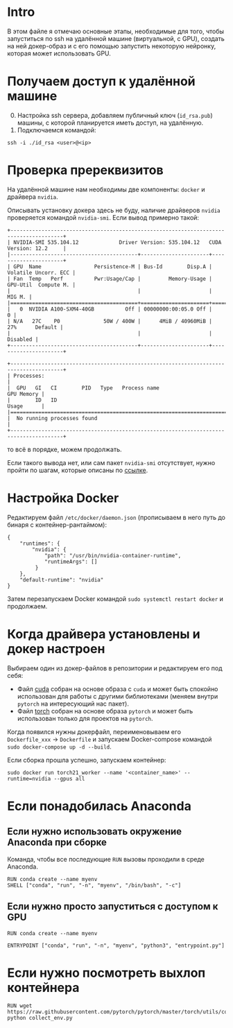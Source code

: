 # Intro
В этом файле я отмечаю основные этапы, необходимые для того, чтобы запуститься по ssh на удалённой машине (виртуальной, с GPU), создать на ней докер-образ и с его помощью запустить некоторую нейронку, которая может использовать GPU.

# Получаем доступ к удалённой машине
0. Настройка ssh сервера, добавляем публичный ключ (`id_rsa.pub`) машины, с которой планируется иметь доступ, на удалённую.
1. Подключаемся командой:
```
ssh -i ./id_rsa <user>@<ip>
```

# Проверка пререквизитов
На удалённой машине нам необходимы две компоненты: `docker` и драйвера `nvidia`.

Описывать установку докера здесь не буду, наличие драйверов `nvidia` проверяется командой `nvidia-smi`. Если вывод примерно такой:
```
+---------------------------------------------------------------------------------------+
| NVIDIA-SMI 535.104.12             Driver Version: 535.104.12   CUDA Version: 12.2     |
|-----------------------------------------+----------------------+----------------------+
| GPU  Name                 Persistence-M | Bus-Id        Disp.A | Volatile Uncorr. ECC |
| Fan  Temp   Perf          Pwr:Usage/Cap |         Memory-Usage | GPU-Util  Compute M. |
|                                         |                      |               MIG M. |
|=========================================+======================+======================|
|   0  NVIDIA A100-SXM4-40GB          Off | 00000000:00:05.0 Off |                    0 |
| N/A   27C    P0              50W / 400W |      4MiB / 40960MiB |     27%      Default |
|                                         |                      |             Disabled |
+-----------------------------------------+----------------------+----------------------+
                                                                                         
+---------------------------------------------------------------------------------------+
| Processes:                                                                            |
|  GPU   GI   CI        PID   Type   Process name                            GPU Memory |
|        ID   ID                                                             Usage      |
|=======================================================================================|
|  No running processes found                                                           |
+---------------------------------------------------------------------------------------+
```
то всё в порядке, можем продолжать. 

Если такого вывода нет, или сам пакет `nvidia-smi` отсутствует, нужно пройти по шагам, которые описаны по [ссылке](https://docs.nvidia.com/cuda/cuda-quick-start-guide/index.html#linux). 

# Настройка Docker
Редактируем файл `/etc/docker/daemon.json` (прописываем в него путь до бинаря с контейнер-рантаймом):

```
{
    "runtimes": {
        "nvidia": {
            "path": "/usr/bin/nvidia-container-runtime",
            "runtimeArgs": []
         }
    },
    "default-runtime": "nvidia"
}
```
Затем перезапускаем Docker командой
`sudo systemctl restart docker`
и продолжаем.

# Когда драйвера установлены и докер настроен
Выбираем один из докер-файлов в репозитории и редактируем его под себя:
- Файл [cuda](./Dockerfile_cuda) собран на основе образа с `cuda` и может быть спокойно использован для работы с другими библиотеками (меняем внутри `pytorch` на интересующий нас пакет).
- Файл [torch](./Dockerfile_torch) собран на основе образа `pytorch` и может быть использован только для проектов на `pytorch`.

Когда появился нужны докерфайл, переименовываем его `Dockerfile_xxx` -> `Dockerfile` и запускаем Docker-compose командой `sudo docker-compose up -d --build`.

Если сборка прошла успешно, запускаем контейнер:
```
sudo docker run torch21_worker --name '<container_name>' --runtime=nvidia --gpus all
```

# Если понадобилась Anaconda
## Если нужно использовать окружение Anaconda при сборке
Команда, чтобы все последующие `RUN` вызовы проходили в среде Anaconda.
```
RUN conda create --name myenv
SHELL ["conda", "run", "-n", "myenv", "/bin/bash", "-c"]
```

## Если нужно просто запуститься с доступом к GPU
```
RUN conda create --name myenv

ENTRYPOINT ["conda", "run", "-n", "myenv", "python3", "entrypoint.py"]
```


# Если нужно посмотреть выхлоп контейнера
```
RUN wget https://raw.githubusercontent.com/pytorch/pytorch/master/torch/utils/collect_env.py
python collect_env.py
```